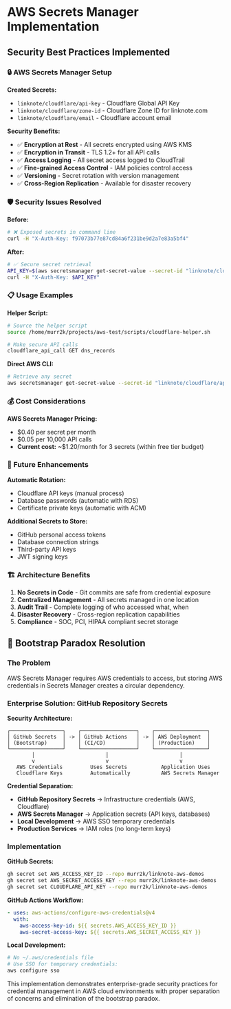 # AWS Secrets Manager Implementation

## Security Best Practices Implemented

### 🔒 AWS Secrets Manager Setup

**Created Secrets:**
- `linknote/cloudflare/api-key` - Cloudflare Global API Key
- `linknote/cloudflare/zone-id` - Cloudflare Zone ID for linknote.com  
- `linknote/cloudflare/email` - Cloudflare account email

**Security Benefits:**
- ✅ **Encryption at Rest** - All secrets encrypted using AWS KMS
- ✅ **Encryption in Transit** - TLS 1.2+ for all API calls
- ✅ **Access Logging** - All secret access logged to CloudTrail
- ✅ **Fine-grained Access Control** - IAM policies control access
- ✅ **Versioning** - Secret rotation with version management
- ✅ **Cross-Region Replication** - Available for disaster recovery

### 🛡️ Security Issues Resolved

**Before:**
```bash
# ❌ Exposed secrets in command line
curl -H "X-Auth-Key: f97073b77e87cd84a6f231be9d2a7e83a5bf4"
```

**After:**
```bash
# ✅ Secure secret retrieval
API_KEY=$(aws secretsmanager get-secret-value --secret-id "linknote/cloudflare/api-key" --query 'SecretString' --output text)
curl -H "X-Auth-Key: $API_KEY"
```

### 📋 Usage Examples

**Helper Script:**
```bash
# Source the helper script
source /home/murr2k/projects/aws-test/scripts/cloudflare-helper.sh

# Make secure API calls
cloudflare_api_call GET dns_records
```

**Direct AWS CLI:**
```bash
# Retrieve any secret
aws secretsmanager get-secret-value --secret-id "linknote/cloudflare/api-key" --query 'SecretString' --output text
```

### 💰 Cost Considerations

**AWS Secrets Manager Pricing:**
- $0.40 per secret per month
- $0.05 per 10,000 API calls
- **Current cost:** ~$1.20/month for 3 secrets (within free tier budget)

### 🔄 Future Enhancements

**Automatic Rotation:**
- Cloudflare API keys (manual process)
- Database passwords (automatic with RDS)
- Certificate private keys (automatic with ACM)

**Additional Secrets to Store:**
- GitHub personal access tokens
- Database connection strings  
- Third-party API keys
- JWT signing keys

### 🏗️ Architecture Benefits

1. **No Secrets in Code** - Git commits are safe from credential exposure
2. **Centralized Management** - All secrets managed in one location
3. **Audit Trail** - Complete logging of who accessed what, when
4. **Disaster Recovery** - Cross-region replication capabilities
5. **Compliance** - SOC, PCI, HIPAA compliant secret storage

## 🔗 Bootstrap Paradox Resolution

### The Problem
AWS Secrets Manager requires AWS credentials to access, but storing AWS credentials in Secrets Manager creates a circular dependency.

### Enterprise Solution: GitHub Repository Secrets

**Security Architecture:**
```
┌─────────────────┐    ┌──────────────────┐    ┌─────────────────┐
│ GitHub Secrets  │ -> │ GitHub Actions   │ -> │ AWS Deployment  │
│ (Bootstrap)     │    │ (CI/CD)          │    │ (Production)    │
└─────────────────┘    └──────────────────┘    └─────────────────┘
        │                       │                       │
        v                       v                       v
   AWS Credentials         Uses Secrets           Application Uses
   Cloudflare Keys         Automatically          AWS Secrets Manager
```

**Credential Separation:**
- **GitHub Repository Secrets** → Infrastructure credentials (AWS, Cloudflare)
- **AWS Secrets Manager** → Application secrets (API keys, databases)
- **Local Development** → AWS SSO temporary credentials
- **Production Services** → IAM roles (no long-term keys)

### Implementation

**GitHub Secrets:**
```bash
gh secret set AWS_ACCESS_KEY_ID --repo murr2k/linknote-aws-demos
gh secret set AWS_SECRET_ACCESS_KEY --repo murr2k/linknote-aws-demos
gh secret set CLOUDFLARE_API_KEY --repo murr2k/linknote-aws-demos
```

**GitHub Actions Workflow:**
```yaml
- uses: aws-actions/configure-aws-credentials@v4
  with:
    aws-access-key-id: ${{ secrets.AWS_ACCESS_KEY_ID }}
    aws-secret-access-key: ${{ secrets.AWS_SECRET_ACCESS_KEY }}
```

**Local Development:**
```bash
# No ~/.aws/credentials file
# Use SSO for temporary credentials:
aws configure sso
```

This implementation demonstrates enterprise-grade security practices for credential management in AWS cloud environments with proper separation of concerns and elimination of the bootstrap paradox.
